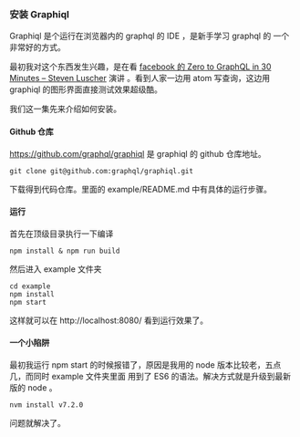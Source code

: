 ### 安装 Graphiql

Graphiql 是个运行在浏览器内的 graphql 的 IDE ，是新手学习 graphql 的 一个非常好的方式。

最初我对这个东西发生兴趣，是在看 [facebook 的 Zero to GraphQL in 30 Minutes – Steven Luscher](https://www.youtube.com/watch?v=UBGzsb2UkeY) 演讲 。看到人家一边用 atom 写查询，这边用 graphiql 的图形界面直接测试效果超级酷。

我们这一集先来介绍如何安装。

#### Github 仓库

https://github.com/graphql/graphiql 是 graphiql 的 github 仓库地址。

```
git clone git@github.com:graphql/graphiql.git

```
下载得到代码仓库。里面的 example/README.md 中有具体的运行步骤。

#### 运行

首先在顶级目录执行一下编译

```
npm install & npm run build

```
然后进入 example 文件夹

```
cd example
npm install
npm start

```
这样就可以在 http://localhost:8080/ 看到运行效果了。

#### 一个小陷阱

最初我运行 npm start 的时候报错了，原因是我用的 node 版本比较老，五点几，而同时 example 文件夹里面 用到了 ES6 的语法。解决方式就是升级到最新版的 node 。

```
nvm install v7.2.0

```
问题就解决了。
